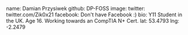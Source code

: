 name: Damian Przysiwek
github: DP-FOSS
image: 
twitter: twitter.com/Zik0x21
facebook: Don't have Facebook :)
bio: Y11 Student in the UK. Age 16. Working towards an CompTIA N+ Cert.
lat: 53.4793
lng: -2.2479
